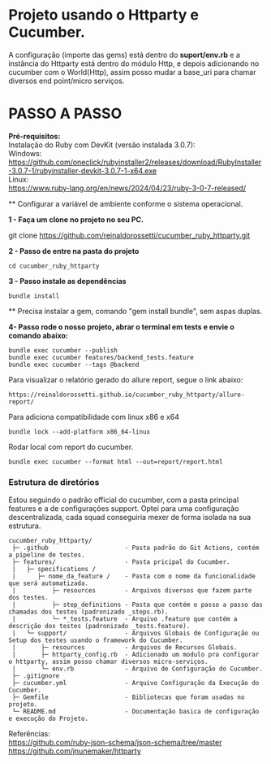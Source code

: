 # Projeto usando o Httparty e Cucumber.  

A configuração (importe das gems) está dentro do **suport/env.rb** e a instância do Httparty está dentro do módulo Http, e depois adicionando no cucumber com o World(Http), assim posso mudar a base_uri para chamar diversos end point/micro serviços.

# PASSO A PASSO  

**Pré-requisitos:**  
Instalação do Ruby com DevKit (versão instalada 3.0.7):  
Windows:  
https://github.com/oneclick/rubyinstaller2/releases/download/RubyInstaller-3.0.7-1/rubyinstaller-devkit-3.0.7-1-x64.exe  
Linux:  
https://www.ruby-lang.org/en/news/2024/04/23/ruby-3-0-7-released/  

** Configurar a variável de ambiente conforme o sistema operacional.

**1 - Faça um clone no projeto no seu PC.**

git clone https://github.com/reinaldorossetti/cucumber_ruby_httparty.git

**2 - Passo de entre na pasta do projeto**
```
cd cucumber_ruby_httparty
```
**3 - Passo instale as dependências**
```
bundle install
```
** Precisa instalar a gem, comando "gem install bundle", sem aspas duplas.

**4- Passo rode o nosso projeto, abrar o terminal em tests e envie o comando abaixo:**

```
bundle exec cucumber --publish 
bundle exec cucumber features/backend_tests.feature
bundle exec cucumber --tags @backend
```
Para visualizar o relatório gerado do allure report, segue o link abaixo:
```
https://reinaldorossetti.github.io/cucumber_ruby_httparty/allure-report/
```
Para adiciona compatibilidade com linux x86 e x64
```
bundle lock --add-platform x86_64-linux
```
Rodar local com report do cucumber.
```
bundle exec cucumber --format html --out=report/report.html
```

### Estrutura de diretórios
Estou seguindo o padrão official do cucumber, com a pasta principal features e a de configurações support.
Optei para uma configuração descentralizada, cada squad conseguiria mexer de forma isolada na sua estrutura.

```
cucumber_ruby_httparty/  
 ├─ .github                     - Pasta padrão do Git Actions, contém a pipeline de testes.
 ├─ features/                   - Pasta pricipal do Cucumber.
 |   ├─ specifications /
 |      ├─ nome_da_feature /    - Pasta com o nome da funcionalidade que será automatizada.
 |          ├─ resources        - Arquivos diversos que fazem parte dos testes.
 |          ├─ step_definitions - Pasta que contém o passo a passo das chamadas dos testes (padronizado _steps.rb).
 |          └─ *_tests.feature  - Arquivo .feature que contém a descrição dos testes (padronizado _tests.feature).  
 |   └─ support/                - Arquivos Globais de Configuração ou Setup dos testes usando o framework do Cucumber.  
 |       ├─ resources           - Arquivos de Recursos Globais. 
 |       ├─ httparty_config.rb  - Adicionado um modulo pra configurar o httparty, assim posso chamar diversos micro-serviços.
 |       └─ env.rb              - Arquivo de Configuração do Cucumber.  
 ├─ .gitignore 
 ├─ cucumber.yml                - Arquivo Configuração da Execução do Cucumber.
 ├─ Gemfile                     - Bibliotecas que foram usadas no projeto.
 └─ README.md                   - Documentação basica de configuração e execução do Projeto.
```

Referências:  
https://github.com/ruby-json-schema/json-schema/tree/master  
https://github.com/jnunemaker/httparty  
